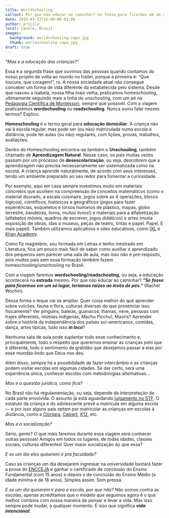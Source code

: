 ```yaml
---
title: Worldschooling
callout: Por que não educar ao caminhar? Se fosse para ficarmos em um só lugar, teríamos raízes ao invés de pés.
date: 2018-01-22T15:00:00-03:00
author: pricila
local: Canela, Brasil
images:
  background: worldschooling-capa.jpg
  thumb: worldschooling-capa.jpg
draft: true
---
```


*"Mas e a educação das crianças?"*

Essa é a segunda frase que ouvimos das pessoas quando contamos do nosso projeto de volta ao mundo no trailer, porque a primeira é: “Que loucura, que coragem!”, rs. A nossa sociedade atual não consegue conceber um forma de vida diferente da estabelecida pelo sistema. Desde que nasceu a Isabela, nossa filha mais velha, praticamos homeschooling, ultimamente seguindo mais a linha do unschooling, com um pé na [Pedagogia Científica de Montessori](https://larmontessori.com/maria-montessori/), sempre que possível. Com a viagem praticaremos **wordschooling** ou **roadschooling**. Nunca ouviu falar nesses termos? Explico.

**Homeschooling** é o termo geral para **educação domiciliar**. A criança não vai à escola regular, mas pode ser (ou não) matriculada numa escola à distância, pode ter aulas (ou não) regulares, com lições, provas, trabalhos, avaliações. 

Dentro do Homeschooling encontra-se também o **Unschooling**, também chamado de **Aprendizagem Natural**. Nesse caso, os pais muitas vezes passam por um processo de **desescolarização**, ou seja, descobrem que a aprendizagem não precisa necessariamente ser sistematizada como na escola. A criança aprende naturalmente, de acordo com seus interesses, tendo um ambiente preparado ao seu redor para fomentar a curiosidade.

Por exemplo, aqui em casa sempre investimos muito em materiais concretos que auxiliem na compreensão de conceitos matemáticos (como o material dourado, a escala cuisinaire, jogos sobre as 4 operações, blocos lógicos), científicos, históricos e geográficos (jogos para fazer experiências, esqueletos e torsos humanos de plástico, mapas, globo terrestre, bandeiras, livros, muitos livros!) e materiais para a alfabetização (alfabetos móveis, quadros de escrever, jogos didáticos) e artes (muita exposição de obras, idas a museus, peças de teatro, tintas e papel. Papel. E mais papel). Também utilizamos aplicativos e sites educativos, como [IXL](http://ixl.com) e [Khan Academy](http://khanacademy.org).

Como fiz magistério, sou formada em Letras e tenho mestrado em Literatura, fica um pouco mais fácil de saber como auxiliar o aprendizado dos pequenos sem parecer uma sala de aula, mas isso não é pré-requisito, pois muitos pais sem essa formação também fazem homeschooling/unschooling no Brasil.

Com a viagem faremos **wordschooling/roadschooling**, ou seja, a educação acontecerá na **estrada** mesmo. Por que não educar ao caminhar? ***"Se fosse para ficarmos em um só lugar, teríamos raízes ao invés de pés."*** (Rachel Wochin). 

Dessa forma o leque vai se ampliar. Quer coisa melhor do que aprender sobre vulcões, fauna e flora, culturas diversas do que presenciar isso fisicamente? Ver pinguins, baleias, guanacos, lhamas, neve, pessoas com trajes diferentes, múmias indígenas, Machu Picchu!, Maoris? Aprender sobre a história da independência dos países sul-americanos, comidas, dança, artes típicas, tudo isso ***in loco***? 

Nenhuma sala de aula pode suplantar todo esse conhecimento e, principalmente, todo o respeito que queremos ensinar às crianças pelo que é diferente, todo o sentimento de gratidão que desejamos passar a elas por esse mundão lindo que Deus nos deu.

Além disso, sempre há a possibilidade de fazer intercâmbio e as crianças podem visitar escolas em algumas cidades. Se der certo, será uma experiência única, conhecer escolas com metodologias alternativas...

*Mas e a questão jurídica, como fica?*

No Brasil não há regulamentação, ou seja, depende da interpretação de cada parte envolvida. O assunto já está aguardando [julgamento no STF](http://www.stf.jus.br/portal/jurisprudenciaRepercussao/verAndamentoProcesso.asp?incidente=4774632&numeroProcesso=888815&classeProcesso=RE&numeroTema=822). O estatuto da criança e do adolescente prevê a matrícula em alguma escola — e por isso alguns pais optam por matricular as crianças em escolas à distância, como a [Clonlara](http://clonlara.pt), [Calvert](http://calverteducation.com), [K12](http://k12.com), etc.
 
*Mas e a socialização?*

Sério, gente? O que mais faremos durante essa viagem será conhecer outras pessoas! Amigos em todos os lugares, de todas idades, classes sociais, culturas diferentes! Quer maior socialização do que essa?

*E se um dia eles quiserem ir pra faculdade?*

Caso as crianças um dia desejarem ingressar na universidade bastará fazer a prova do [ENCCEJA](http://portal.mec.gov.br/component/tags/tag/33970) e ganhar o certificado de conclusão do Ensino Fundamental (com 15 anos) e depois o de conclusão do Ensino Médio (a idade mínima e de 18 anos). Simples assim. Sem pressa. 

*E se um dia quiserem ir para a escola, por que não?* Não somos contra as escolas, apenas acreditamos que o modelo que seguimos agora é o que melhor combina com nossa maneira de pensar e levar a vida. Mas isso sempre pode mudar, a qualquer momento. É isso que significa ***vida intencional***.